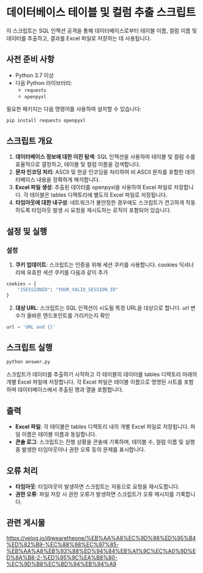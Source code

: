 # 데이터베이스 테이블 및 컬럼 추출 스크립트

이 스크립트는 SQL 인젝션 공격을 통해 데이터베이스로부터 테이블 이름, 컬럼 이름 및 데이터를 추출하고, 결과를 Excel 파일로 저장하는 데 사용됩니다. 

## 사전 준비 사항

- Python 3.7 이상
- 다음 Python 라이브러리:
  - `requests`
  - `openpyxl`

필요한 패키지는 다음 명령어를 사용하여 설치할 수 있습니다:

```bash
pip install requests openpyxl
```


## 스크립트 개요
1. <b> 데이터베이스 정보에 대한 이진 탐색</b>: SQL 인젝션을 사용하여 테이블 및 컬럼 수를 효율적으로 결정하고, 테이블 및 컬럼 이름을 검색합니다.
2. <b>문자 인코딩 처리</b>: ASCII 및 한글 인코딩을 처리하여 비 ASCII 문자를 포함한 데이터베이스 내용을 정확하게 해석합니다.
3. <b>Excel 파일 생성</b>: 추출된 데이터를 openpyxl을 사용하여 Excel 파일로 저장합니다. 각 테이블은 tables 디렉토리에 별도의 Excel 파일로 저장됩니다.
4. <b>타임아웃에 대한 내구성</b>: 네트워크가 불안정한 경우에도 스크립트가 견고하게 작동하도록 타임아웃 발생 시 요청을 재시도하는 로직이 포함되어 있습니다.

## 설정 및 실행

### 설정
1. <b>쿠키 업데이트</b>: 스크립트는 인증을 위해 세션 쿠키를 사용합니다. cookies 딕셔너리에 유효한 세션 쿠키를 다음과 같이 추가

```python
cookies = {
    "JSESSIONID": "YOUR_VALID_SESSION_ID"
}
```
2. <b>대상 URL</b>: 스크립트는 SQL 인젝션이 시도될 특정 URL을 대상으로 합니다. url 변수가 올바른 엔드포인트를 가리키는지 확인

```python
url = 'URL and {}'
```
## 스크립트 실행
```bash
python answer.py
```
스크립트가 데이터를 추출하기 시작하고 각 테이블의 데이터를 tables 디렉토리 아래의 개별 Excel 파일에 저장합니다. 각 Excel 파일은 테이블 이름으로 명명된 시트를 포함하며 데이터베이스에서 추출된 행과 열을 포함합니다.

## 출력
- <b>Excel 파일</b>: 각 테이블은 tables 디렉토리 내의 개별 Excel 파일로 저장됩니다. 파일 이름은 테이블 이름과 동일합니다.
- <b>콘솔 로그</b>: 스크립트는 진행 상황을 콘솔에 기록하며, 테이블 수, 컬럼 이름 및 실행 중 발생한 타임아웃이나 권한 오류 등의 문제를 표시합니다.

## 오류 처리
- <b>타임아웃</b>: 타임아웃이 발생하면 스크립트는 자동으로 요청을 재시도합니다.
- <b>권한 오류</b>: 파일 저장 시 권한 오류가 발생하면 스크립트가 오류 메시지를 기록합니다.

## 관련 게시물
https://velog.io/@wearetheone/%EB%AA%A8%EC%9D%98%ED%95%B4%ED%82%B9-%EC%88%98%EC%97%85-%EB%AA%A8%EB%93%88%ED%94%84%EB%A1%9C%EC%A0%9D%ED%8A%B8-2-%ED%95%9C%EA%B8%80-%EC%9D%B8%EC%BD%94%EB%94%A9
